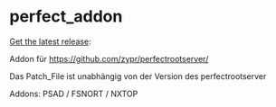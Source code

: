 # perfect_addon
[Get the latest release](https://github.com/mxiiii/perfect_addon/releases/latest "Latest Release"):

Addon für https://github.com/zypr/perfectrootserver/

Das Patch_File ist unabhängig von der Version des perfectrootserver

Addons: PSAD / FSNORT / NXTOP
